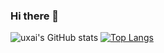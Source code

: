 ### Hi there 👋

<!--
**uxai/uxai** is a ✨ _special_ ✨ repository because its `README.md` (this file) appears on your GitHub profile.

Here are some ideas to get you started:

- 🔭 I’m currently working on ...
- 🌱 I’m currently learning ...
- 👯 I’m looking to collaborate on ...
- 🤔 I’m looking for help with ...
- 💬 Ask me about ...
- 📫 How to reach me: ...
- 😄 Pronouns: ...
- ⚡ Fun fact: ...
-->

![uxai's GitHub stats](https://github-readme-stats.vercel.app/api?username=uxai&theme=tokyonight&show_icons=true)
[![Top Langs](https://github-readme-stats.vercel.app/api/top-langs/?username=uxai&layout=compact&theme=tokyonight)](https://github.com/anuraghazra/github-readme-stats)
